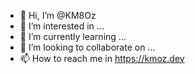 - 👋 Hi, I’m @KM8Oz
- 👀 I’m interested in ...
- 🌱 I’m currently learning ...
- 💞️ I’m looking to collaborate on ...
- 📫 How to reach me in https://kmoz.dev

<!---
KM8Oz/KM8Oz is a ✨ special ✨ repository because its `README.md` (this file) appears on your GitHub profile.
You can click the Preview link to take a look at your changes.
--->
